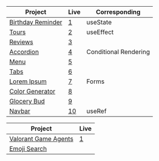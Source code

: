 | Project                                                                                                                     | Live           |   Corresponding                                                         |
 | --------------------------------------------------------------------------------------------------------------------------- | --------------------------------------------------------------------------------- | ---------------------------------------------------------------------------------------------------------------------------|
| [Birthday Reminder](https://github.com/isinnur/react-projects/tree/main/birthday-reminder)                       |    [1](https://fancy-blancmange-0191bb.netlify.app)|    useState|
| [Tours](https://github.com/isinnur/react-projects/tree/main/tours)                       |    [2](https://harmonious-brigadeiros-fc6f6d.netlify.app)|    useEffect|
| [Reviews](https://github.com/isinnur/react-projects/tree/main/reviews)                       |    [3](https://jade-daifuku-c3e9e8.netlify.app)|   |
| [Accordion](https://github.com/isinnur/react-projects/tree/main/accordion)                       |    [4](https://frolicking-llama-4d9e51.netlify.app)| Conditional Rendering   |
| [Menu](https://github.com/isinnur/react-projects/tree/main/menu)                       |    [5](https://enchanting-eclair-322fef.netlify.app)|   |
| [Tabs](https://github.com/isinnur/react-projects/tree/main/tabs)                       |    [6](https://helpful-elf-b8256e.netlify.app)|   |
| [Lorem Ipsum](https://github.com/isinnur/react-projects/tree/main/lorem-ipsum)                       |    [7](https://fabulous-hotteok-8509a1.netlify.app)| Forms  |
| [Color Generator](https://github.com/isinnur/react-projects/tree/main/color-generator)                       |    [8](https://spiffy-puppy-a4fd67.netlify.app)|   |
| [Glocery Bud](https://github.com/isinnur/react-projects/tree/main/glocery-bud)                       |    [9](https://resplendent-frangollo-ffb3c4.netlify.app)|   |
| [Navbar](https://github.com/isinnur/react-projects/tree/main/navbar)                       |    [10](https://comforting-kelpie-40c416.netlify.app)|  useRef |

| Project                                                                                                                     | Live                                                                  |
 | --------------------------------------------------------------------------------------------------------------------------- | --------------------------------------------------------------------------------- | 
 | [Valorant Game Agents](https://github.com/isinnur/react-projects/tree/main/valorant_agents)                       |    [1](https://cute-cajeta-76a928.netlify.app)|  
 | [Emoji Search](https://github.com/isinnur/react-projects/tree/main/emoji-search)                       |    |  
